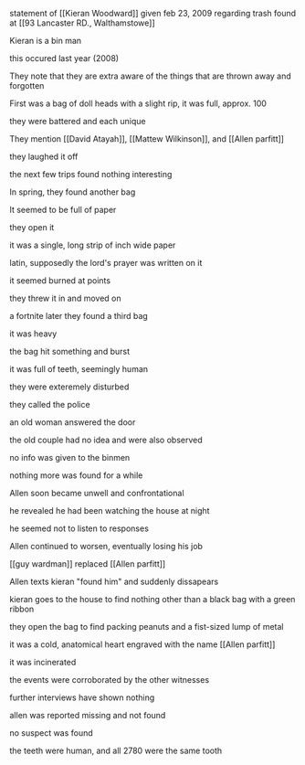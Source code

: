statement of [[Kieran Woodward]] given feb 23, 2009 regarding trash found at [[93 Lancaster RD., Walthamstowe]] 

Kieran is a bin man

this occured last year (2008)

They note that they are extra aware of the things that are thrown away and forgotten

First was a bag of doll heads with a slight rip, it was full, approx. 100

they were battered and each unique

They mention [[David Atayah]], [[Mattew Wilkinson]], and [[Allen parfitt]]

they laughed it off

the next few trips found nothing interesting

In spring, they found another bag

It seemed to be full of paper

they open it

it was a single, long strip of inch wide paper

latin, supposedly the lord's prayer was written on it

it seemed burned at points

they threw it in and moved on

a fortnite later they found a third bag

it was heavy

the bag hit something and burst

it was full of teeth, seemingly human

they were exteremely disturbed

they called the police

an old woman answered the door

the old couple had no idea and were also observed

no info was given to the binmen

nothing more was found for a while

Allen soon became unwell and confrontational

he revealed he had been watching the house at night

he seemed not to listen to responses

Allen continued to worsen, eventually losing his job

[[guy wardman]] replaced [[Allen parfitt]]

Allen texts kieran "found him" and suddenly dissapears

kieran goes to the house to find nothing other than a black bag with a green ribbon

they open the bag to find packing peanuts and a fist-sized lump of metal

it was a cold, anatomical heart engraved with the name [[Allen parfitt]]

it was incinerated

the events were corroborated by the other witnesses

further interviews have shown nothing

allen was reported missing and not found

no suspect was found

the teeth were human, and all 2780 were the same tooth